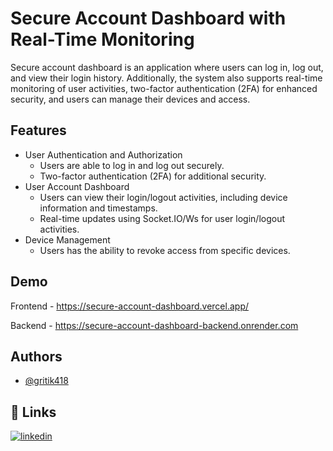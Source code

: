 
# Secure Account Dashboard with Real-Time Monitoring

Secure account dashboard is an application where users can log in, log out, and view their login history.
Additionally, the system also supports real-time monitoring of user activities, two-factor authentication (2FA) for
enhanced security, and users can manage their devices and access.


## Features

-  User Authentication and Authorization
    - Users are able to log in and log out securely.
    - Two-factor authentication (2FA) for additional security.
- User Account Dashboard
    - Users can view their login/logout activities, including device information and timestamps.
    - Real-time updates using Socket.IO/Ws for user login/logout activities.
- Device Management
    - Users has the ability to revoke access from specific devices.


## Demo

Frontend - https://secure-account-dashboard.vercel.app/

Backend - https://secure-account-dashboard-backend.onrender.com

## Authors

- [@gritik418](https://github.com/gritik418)


## 🔗 Links
[![linkedin](https://img.shields.io/badge/linkedin-0A66C2?style=for-the-badge&logo=linkedin&logoColor=white)](https://www.linkedin.com/in/ritik-gupta-849680251/)
